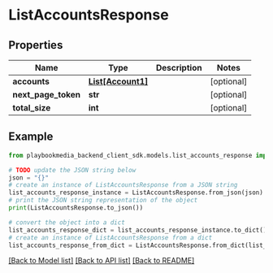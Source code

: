 # ListAccountsResponse


## Properties

Name | Type | Description | Notes
------------ | ------------- | ------------- | -------------
**accounts** | [**List[Account1]**](Account1.md) |  | [optional] 
**next_page_token** | **str** |  | [optional] 
**total_size** | **int** |  | [optional] 

## Example

```python
from playbookmedia_backend_client_sdk.models.list_accounts_response import ListAccountsResponse

# TODO update the JSON string below
json = "{}"
# create an instance of ListAccountsResponse from a JSON string
list_accounts_response_instance = ListAccountsResponse.from_json(json)
# print the JSON string representation of the object
print(ListAccountsResponse.to_json())

# convert the object into a dict
list_accounts_response_dict = list_accounts_response_instance.to_dict()
# create an instance of ListAccountsResponse from a dict
list_accounts_response_from_dict = ListAccountsResponse.from_dict(list_accounts_response_dict)
```
[[Back to Model list]](../README.md#documentation-for-models) [[Back to API list]](../README.md#documentation-for-api-endpoints) [[Back to README]](../README.md)


